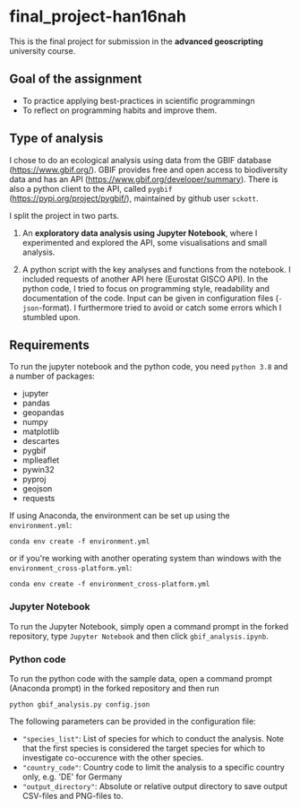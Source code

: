 # final_project-han16nah

This is the final project for submission in the **advanced geoscripting** university course.

## Goal of the assignment

- To practice applying best-practices in scientific programmingn
- To reflect on programming habits and improve them.

## Type of analysis

I chose to do an ecological analysis using data from the GBIF database (https://www.gbif.org/). GBIF provides free and open access to biodiversity data and has an API (https://www.gbif.org/developer/summary). There is also a python client to the API, called `pygbif` (https://pypi.org/project/pygbif/), maintained by github user `sckott`.

I split the project in two parts. 

1) An **exploratory data analysis using Jupyter Notebook**, where I experimented and explored the API, some visualisations and small analysis.


2) A python script with the key analyses and functions from the notebook. I included requests of another API here (Eurostat GISCO API). In the python code, I tried to focus on programming style, readability and documentation of the code. Input can be given in configuration files (`-json`-format). I furthermore tried to avoid or catch some errors which I stumbled upon.

## Requirements

To run the jupyter notebook and the python code, you need `python 3.8` and a number of packages:

- jupyter 
- pandas
- geopandas
- numpy
- matplotlib
- descartes
- pygbif
- mplleaflet
- pywin32
- pyproj
- geojson
- requests

If using Anaconda, the environment can be set up using the `environment.yml`:

    conda env create -f environment.yml
    
or if you're working with another operating system than windows with the `environment_cross-platform.yml`:

    conda env create -f environment_cross-platform.yml
    
### Jupyter Notebook

To run the Jupyter Notebook, simply open a command prompt in the forked repository, type `Jupyter Notebook` and then click `gbif_analysis.ipynb`.

### Python code

To run the python code with the sample data, open a command prompt (Anaconda prompt) in the forked repository and then run 

    python gbif_analysis.py config.json
    
The following parameters can be provided in the configuration file:
- `"species_list"`: List of species for which to conduct the analysis. Note that the first species is considered the target species for which to investigate co-occurence with the other species.
- `"country_code"`: Country code to limit the analysis to a specific country only, e.g. 'DE' for Germany
- `"output_directory"`: Absolute or relative output directory to save output CSV-files and PNG-files to.
